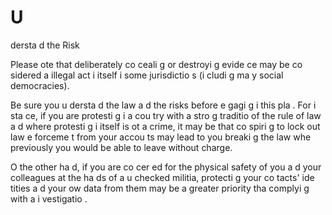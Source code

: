 [Title]: # (Понять риск)
[Order]: # (3)

# U
dersta
d the Risk

Please 
ote that deliberately co
ceali
g or destroyi
g evide
ce may be co
sidered a
 illegal act i
 itself i
 some jurisdictio
s (i
cludi
g ma
y social democracies).

Be sure you u
dersta
d the law a
d the risks before e
gagi
g i
 this pla
. For i
sta
ce, if you are protesti
g i
 a cou
try with a stro
g traditio
 of the rule of law a
d where protesti
g i
 itself is 
ot a crime, it may be that co
spiri
g to lock out law e
forceme
t from your accou
ts may lead to you breaki
g the law whe
 previously you would be able to leave without charge.

O
 the other ha
d, if you are co
cer
ed for the physical safety of you a
d your colleagues at the ha
ds of a u
checked militia, protecti
g your co
tacts' ide
tities a
d your ow
 data from them may be a greater priority tha
 complyi
g with a
 i
vestigatio
.